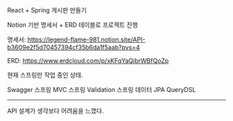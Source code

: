 React + Spring 게시판 만들기

Notion 기반 명세서 + ERD 테이블로 프로젝트 진행

명세서:
https://legend-flame-981.notion.site/API-b3609e2f5d70457394cf35b6da1f5aab?pvs=4

ERD:
https://www.erdcloud.com/p/xKFqYaQjbrWBfQoZp

현재 스프링만 작업 중인 상태.

Swagger
스프링 MVC
스프링 Validation
스프링 데이터 JPA
QueryDSL

--------

API 설계가 생각보다 어려움을 느꼈다.
